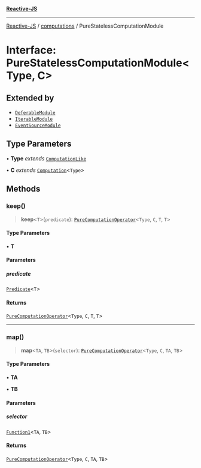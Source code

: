 [**Reactive-JS**](../../README.md)

***

[Reactive-JS](../../README.md) / [computations](../README.md) / PureStatelessComputationModule

# Interface: PureStatelessComputationModule\<Type, C\>

## Extended by

- [`DeferableModule`](../Deferable/interfaces/DeferableModule.md)
- [`IterableModule`](../Iterable/interfaces/IterableModule.md)
- [`EventSourceModule`](../../events/EventSource/interfaces/EventSourceModule.md)

## Type Parameters

• **Type** *extends* [`ComputationLike`](ComputationLike.md)

• **C** *extends* [`Computation`](Computation.md)\<`Type`\>

## Methods

### keep()

> **keep**\<`T`\>(`predicate`): [`PureComputationOperator`](../type-aliases/PureComputationOperator.md)\<`Type`, `C`, `T`, `T`\>

#### Type Parameters

• **T**

#### Parameters

##### predicate

[`Predicate`](../../functions/type-aliases/Predicate.md)\<`T`\>

#### Returns

[`PureComputationOperator`](../type-aliases/PureComputationOperator.md)\<`Type`, `C`, `T`, `T`\>

***

### map()

> **map**\<`TA`, `TB`\>(`selector`): [`PureComputationOperator`](../type-aliases/PureComputationOperator.md)\<`Type`, `C`, `TA`, `TB`\>

#### Type Parameters

• **TA**

• **TB**

#### Parameters

##### selector

[`Function1`](../../functions/type-aliases/Function1.md)\<`TA`, `TB`\>

#### Returns

[`PureComputationOperator`](../type-aliases/PureComputationOperator.md)\<`Type`, `C`, `TA`, `TB`\>
